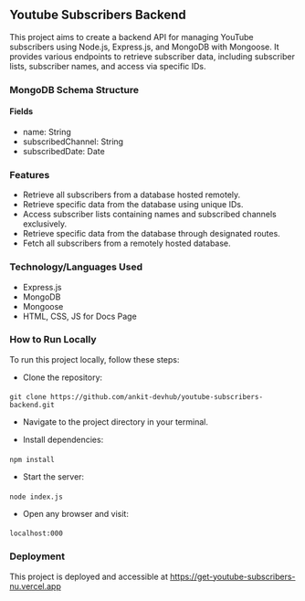 ## Youtube Subscribers Backend

This project aims to create a backend API for managing YouTube subscribers using Node.js, Express.js, and MongoDB with Mongoose. It provides various endpoints to retrieve subscriber data, including subscriber lists, subscriber names, and access via specific IDs.

### MongoDB Schema Structure
#### Fields

 * name: String
 * subscribedChannel: String
 * subscribedDate: Date

### Features

* Retrieve all subscribers from a database hosted remotely.
* Retrieve specific data from the database using unique IDs.
* Access subscriber lists containing names and subscribed channels exclusively.
* Retrieve specific data from the database through designated routes.
* Fetch all subscribers from a remotely hosted database.

### Technology/Languages Used
* Express.js
* MongoDB
* Mongoose
* HTML, CSS, JS for Docs Page

### How to Run Locally
To run this project locally, follow these steps:

* Clone the repository:
####
    git clone https://github.com/ankit-devhub/youtube-subscribers-backend.git
    
* Navigate to the project directory in your terminal.

* Install dependencies:

####
    npm install
* Start the server:
####  
    node index.js
* Open any browser and visit:
####
    localhost:000

### Deployment
This project is deployed and accessible at https://get-youtube-subscribers-nu.vercel.app

